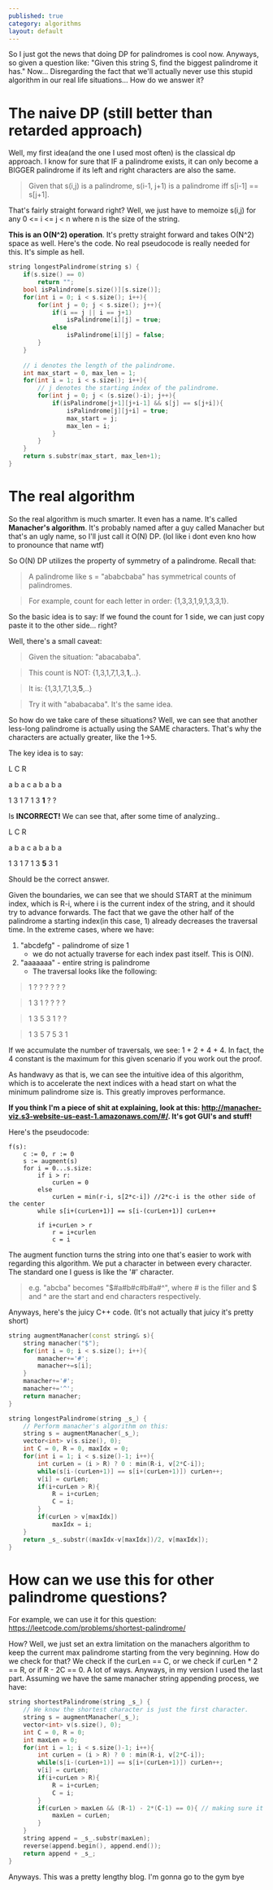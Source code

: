 ```yaml
---
published: true
category: algorithms
layout: default
---
```

So I just got the news that doing DP for palindromes is cool now. Anyways, so given a question like: "Given this string S, find the biggest palindrome it has." Now... Disregarding the fact that we'll actually never use this stupid algorithm in our real life situations... How do we answer it?

# The naive DP (still better than retarded approach) #

Well, my first idea(and the one I used most often) is the classical dp approach. I know for sure that IF a palindrome exists, it can only become a BIGGER palindrome if its left and right characters are also the same.

> Given that s(i,j) is a palindrome, s(i-1, j+1) is a palindrome iff s[i-1] == s[j+1].

That's fairly straight forward right? Well, we just have to memoize s(i,j) for any 0 <= i <= j < n where n is the size of the string.

**This is an O(N^2) operation**. It's pretty straight forward and takes O(N^2) space as well.
Here's the code. No real pseudocode is really needed for this. It's simple as hell.

```c++
string longestPalindrome(string s) {
    if(s.size() == 0)
        return "";
    bool isPalindrome[s.size()][s.size()];
    for(int i = 0; i < s.size(); i++){
        for(int j = 0; j < s.size(); j++){
            if(i == j || i == j+1)
                isPalindrome[i][j] = true;
            else
                isPalindrome[i][j] = false;
        }
    }
    
    // i denotes the length of the palindrome.
    int max_start = 0, max_len = 1;
    for(int i = 1; i < s.size(); i++){
        // j denotes the starting index of the palindrome.
        for(int j = 0; j < (s.size()-i); j++){
            if(isPalindrome[j+1][j+i-1] && s[j] == s[j+i]){
                isPalindrome[j][j+i] = true;
                max_start = j;
                max_len = i;
            }  
        }
    }
    return s.substr(max_start, max_len+1);
}
```

# The real algorithm #
So the real algorithm is much smarter. It even has a name. It's called **Manacher's algorithm**. It's probably named after a guy called Manacher but that's an ugly name, so I'll just call it O(N) DP. (lol like i dont even kno how to pronounce that name wtf)

So O(N) DP utilizes the property of symmetry of a palindrome. Recall that:

> A palindrome like s = "ababcbaba" has symmetrical counts of palindromes. 

> For example, count for each letter in order: {1,3,3,1,9,1,3,3,1}. 

So the basic idea is to say: If we found the count for 1 side, we can just copy paste it to the other side... right?

Well, there's a small caveat: 

> Given the situation: "abacababa".

> This count is NOT: {1,3,1,7,1,3,**1**,..}.

> It is: {1,3,1,7,1,3,**5**,..}

> Try it with "ababacaba". It's the same idea.

So how do we take care of these situations? Well, we can see that another less-long palindrome is actually using the SAME characters. That's why the characters are actually greater, like the 1->5.

The key idea is to say:

L     C     R

a b a c a b a b a

1 3 1 7 1 3 **1** ? ? 

Is **INCORRECT!** We can see that, after some time of analyzing..

L     C     R

a b a c a b a b a

1 3 1 7 1 3 **5** 3 1

Should be the correct answer.

Given the boundaries, we can see that we should START at the minimum index, which is R-i, where i is the current index of the string, and it should try to advance forwards. The fact that we gave the other half of the palindrome a starting index(in this case, 1) already decreases the traversal time. In the extreme cases, where we have:

1. "abcdefg" - palindrome of size 1
	- we do not actually traverse for each index past itself. This is O(N).
2. "aaaaaaa" - entire string is palindrome
	- The traversal looks like the following:
    
> 1 ? ? ? ? ? ?

> 1 3 1 ? ? ? ?

> 1 3 5 3 1 ? ?

> 1 3 5 7 5 3 1

If we accumulate the number of traversals, we see: 1 + 2 + 4 + 4. In fact, the 4 constant is the maximum for this given scenario if you work out the proof.
    
As handwavy as that is, we can see the intuitive idea of this algorithm, which is to accelerate the next indices with a head start on what the minimum palindrome size is. This greatly improves performance. 

**If you think I'm a piece of shit at explaining, look at this: http://manacher-viz.s3-website-us-east-1.amazonaws.com/#/. It's got GUI's and stuff!**

Here's the pseudocode:

```
f(s):
    c := 0, r := 0
    s := augment(s)
    for i = 0...s.size:
        if i > r:
            curLen = 0
        else 
            curLen = min(r-i, s[2*c-i]) //2*c-i is the other side of the center
        while s[i+(curLen+1)] == s[i-(curLen+1)] curLen++

        if i+curLen > r
            r = i+curlen
            c = i
```

The augment function turns the string into one that's easier to work with regarding this algorithm. We put a character in between every character. The standard one I guess is like the '#' character.

> e.g. "abcba" becomes "$#a#b#c#b#a#^", where # is the filler and $ and ^ are the start and end characters respectively.

Anyways, here's the juicy C++ code. (It's not actually that juicy it's pretty short)

```c++
string augmentManacher(const string& s){
    string manacher("$");
    for(int i = 0; i < s.size(); i++){
        manacher+='#';
        manacher+=s[i];
    }
    manacher+='#';
    manacher+='^';
    return manacher;
}

string longestPalindrome(string _s_) {
    // Perform manacher's algorithm on this:
    string s = augmentManacher(_s_);
    vector<int> v(s.size(), 0);
    int C = 0, R = 0, maxIdx = 0;
    for(int i = 1; i < s.size()-1; i++){
        int curLen = (i > R) ? 0 : min(R-i, v[2*C-i]);
        while(s[i-(curLen+1)] == s[i+(curLen+1)]) curLen++;
        v[i] = curLen;
        if(i+curLen > R){
            R = i+curLen;
            C = i;
        }
        if(curLen > v[maxIdx])
            maxIdx = i;
    }
    return _s_.substr((maxIdx-v[maxIdx])/2, v[maxIdx]);
}
```

# How can we use this for other palindrome questions? #

For example, we can use it for this question: https://leetcode.com/problems/shortest-palindrome/

How? Well, we just set an extra limitation on the manachers algorithm to keep the current max palindrome starting from the very beginning. How do we check for that? We check if the curLen == C, or we check if curLen * 2 == R, or if R - 2C == 0. A lot of ways. Anyways, in my version I used the last part. Assuming we have the same manacher string appending process, we have:

```c++
string shortestPalindrome(string _s_) {
    // We know the shortest character is just the first character.
    string s = augmentManacher(_s_);
    vector<int> v(s.size(), 0);
    int C = 0, R = 0;
    int maxLen = 0;
    for(int i = 1; i < s.size()-1; i++){
        int curLen = (i > R) ? 0 : min(R-i, v[2*C-i]);
        while(s[i-(curLen+1)] == s[i+(curLen+1)]) curLen++;
        v[i] = curLen;
        if(i+curLen > R){
            R = i+curLen;
            C = i;
        }
        if(curLen > maxLen && (R-1) - 2*(C-1) == 0){ // making sure it's on the left side.
            maxLen = curLen;
        }
    }
    string append = _s_.substr(maxLen);
    reverse(append.begin(), append.end());
    return append + _s_;
}
```

Anyways. This was a pretty lengthy blog. I'm gonna go to the gym bye
